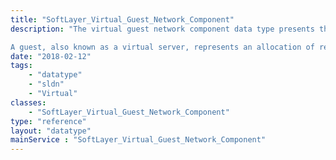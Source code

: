 ```yaml
---
title: "SoftLayer_Virtual_Guest_Network_Component"
description: "The virtual guest network component data type presents the structure in which all computing instance network components are presented. Internally, the structure supports various virtualization platforms with no change to external interaction. 

A guest, also known as a virtual server, represents an allocation of resources on a virtual host. "
date: "2018-02-12"
tags:
    - "datatype"
    - "sldn"
    - "Virtual"
classes:
    - "SoftLayer_Virtual_Guest_Network_Component"
type: "reference"
layout: "datatype"
mainService : "SoftLayer_Virtual_Guest_Network_Component"
---
```

